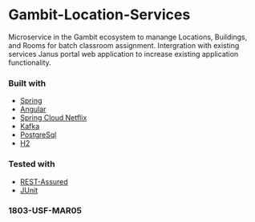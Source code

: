 # Gambit-Location-Services
Microservice in the Gambit ecosystem to manange Locations, Buildings, and Rooms for batch classroom assignment.
Intergration with existing services Janus portal web application to increase existing application functionality.

### Built with
* [Spring](https://spring.io/)
* [Angular](https://angular.io/)
* [Spring Cloud Netflix](https://cloud.spring.io/spring-cloud-netflix/)
* [Kafka](https://kafka.apache.org/)
* [PostgreSql](https://www.postgresql.org/)
* [H2](http://h2database.com/html/main.html)

### Tested with
* [REST-Assured](http://rest-assured.io/)
* [JUnit](https://junit.org/junit5/)

### 1803-USF-MAR05
